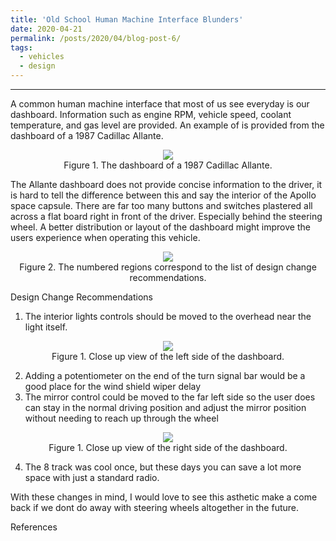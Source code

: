 ```yaml
---
title: 'Old School Human Machine Interface Blunders'
date: 2020-04-21
permalink: /posts/2020/04/blog-post-6/
tags:
  - vehicles
  - design
---
```


------

A common human machine interface that most of us see everyday is our dashboard. Information such as engine RPM, vehicle speed, coolant temperature, and gas level are provided. An example of is provided from the dashboard of a 1987 Cadillac Allante.

<p align="center">
<img src='/images/HMI.png'>
<br>
Figure 1. The dashboard of a 1987 Cadillac Allante. 
</p>

The Allante dashboard does not provide concise information to the driver, it is hard to tell the difference between this and say the interior of the Apollo space capsule. There are far too many buttons and switches plastered all across a flat board right in front of the driver. Especially behind the steering wheel. A better distribution or layout of the dashboard might improve the users experience when operating this vehicle. 
<p align="center">
<img src='/images/HMI_labeled.png'>
<br>
Figure 2. The numbered regions correspond to the list of design change recommendations. 
</p>

Design Change Recommendations

1.	The interior lights controls should be moved to the overhead near the light itself.

<p align="center">
<img src='/images/detail_left.png'>
<br>
Figure 1. Close up view of the left side of the dashboard. 
</p>

2.	Adding a potentiometer on the end of the turn signal bar would be a good place for the wind shield wiper delay
3.	The mirror control could be moved to the far left side so the user does can stay in the normal driving position and adjust the mirror position without needing to reach up through the wheel

<p align="center">
<img src='/images/detail_right.png'>
<br>
Figure 1. Close up view of the right side of the dashboard. 
</p>

4.	The 8 track was cool once, but these days you can save a lot more space with just a standard radio. 

With these changes in mind, I would love to see this asthetic make a come back if we dont do away with steering wheels altogether in the future. 

References
